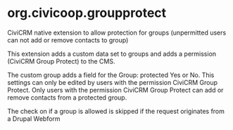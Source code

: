 # org.civicoop.groupprotect
CiviCRM native extension to allow protection for groups (unpermitted users can not add or remove contacts to group)

This extension adds a custom data set to groups and adds a permission (CiviCRM Group Protect) to the CMS.

The custom group adds a field for the Group: protected Yes or No. This settings can only be edited by users with the permission CiviCRM Group Protect.
Only users with the permission CiviCRM Group Protect can add or remove contacts from a protected group.

The check on if a group is allowed is skipped if the request originates from a Drupal Webform
